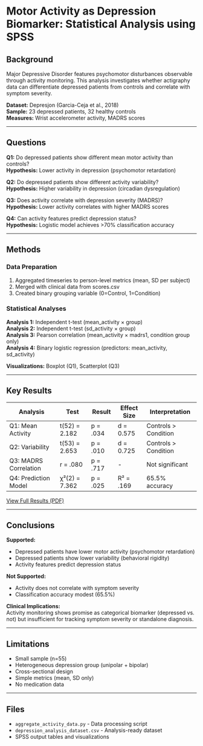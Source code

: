 # Motor Activity as Depression Biomarker: Statistical Analysis using SPSS

## Background

Major Depressive Disorder features psychomotor disturbances observable through activity monitoring. This analysis investigates whether actigraphy data can differentiate depressed patients from controls and correlate with symptom severity.

**Dataset:** Depresjon (Garcia-Ceja et al., 2018)  
**Sample:** 23 depressed patients, 32 healthy controls  
**Measures:** Wrist accelerometer activity, MADRS scores

---

## Questions

**Q1:** Do depressed patients show different mean motor activity than controls?  
**Hypothesis:** Lower activity in depression (psychomotor retardation)

**Q2:** Do depressed patients show different activity variability?  
**Hypothesis:** Higher variability in depression (circadian dysregulation)

**Q3:** Does activity correlate with depression severity (MADRS)?  
**Hypothesis:** Lower activity correlates with higher MADRS scores

**Q4:** Can activity features predict depression status?  
**Hypothesis:** Logistic model achieves >70% classification accuracy

---

## Methods

### Data Preparation
1. Aggregated timeseries to person-level metrics (mean, SD per subject)
2. Merged with clinical data from scores.csv
3. Created binary grouping variable (0=Control, 1=Condition)

### Statistical Analyses

**Analysis 1:** Independent t-test (mean_activity × group)  
**Analysis 2:** Independent t-test (sd_activity × group)  
**Analysis 3:** Pearson correlation (mean_activity × madrs1, condition group only)  
**Analysis 4:** Binary logistic regression (predictors: mean_activity, sd_activity)

**Visualizations:** Boxplot (Q1), Scatterplot (Q3)

---

## Key Results

| Analysis | Test | Result | Effect Size | Interpretation |
|----------|------|--------|-------------|----------------|
| Q1: Mean Activity | t(52) = 2.182 | p = .034 | d = 0.575 | Controls > Condition |
| Q2: Variability | t(53) = 2.653 | p = .010 | d = 0.725 | Controls > Condition |
| Q3: MADRS Correlation | r = .080 | p = .717 | - | Not significant |
| Q4: Prediction Model | χ²(2) = 7.362 | p = .025 | R² = .169 | 65.5% accuracy |

[View Full Results (PDF)](output2.pdf)

---

## Conclusions

**Supported:**
- Depressed patients have lower motor activity (psychomotor retardation)
- Depressed patients show lower variability (behavioral rigidity)
- Activity features predict depression status

**Not Supported:**
- Activity does not correlate with symptom severity
- Classification accuracy modest (65.5%)

**Clinical Implications:**  
Activity monitoring shows promise as categorical biomarker (depressed vs. not) but insufficient for tracking symptom severity or standalone diagnosis.

---

## Limitations

- Small sample (n=55)
- Heterogeneous depression group (unipolar + bipolar)
- Cross-sectional design
- Simple metrics (mean, SD only)
- No medication data

---

## Files

- `aggregate_activity_data.py` - Data processing script
- `depression_analysis_dataset.csv` - Analysis-ready dataset
- SPSS output tables and visualizations
